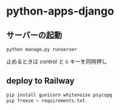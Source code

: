 # python-apps-django

## サーバーの起動

`python manage.py runserver`

止めるときは control と c キーを同時押し

## deploy to Railway

```sh
pip install gunicorn whitenoise psycopg
pip freeze > requirements.txt
```


